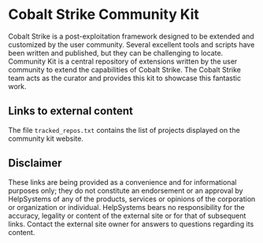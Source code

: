 # Cobalt Strike Community Kit

Cobalt Strike is a post-exploitation framework designed to be extended and customized by the user community. Several excellent tools and scripts have been written and published, but they can be challenging to locate. Community Kit is a central repository of extensions written by the user community to extend the capabilities of Cobalt Strike. The Cobalt Strike team acts as the curator and provides this kit to showcase this fantastic work. 

## Links to external content

The file `tracked_repos.txt` contains the list of projects displayed on the community kit website.

## Disclaimer

These links are being provided as a convenience and for informational purposes only; they do not constitute an endorsement or an approval by HelpSystems of any of the products, services or opinions of the corporation or organization or individual. HelpSystems bears no responsibility for the accuracy, legality or content of the external site or for that of subsequent links. Contact the external site owner for answers to questions regarding its content.
